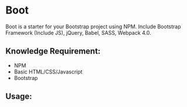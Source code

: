 # Boot
Boot is a starter for your Bootstrap project using NPM. Include Bootstrap Framework (Include JS), jQuery, Babel, SASS, Webpack 4.0.

## Knowledge Requirement: 
 - NPM
 - Basic HTML/CSS/Javascript
 - Bootstrap


## Usage: 

